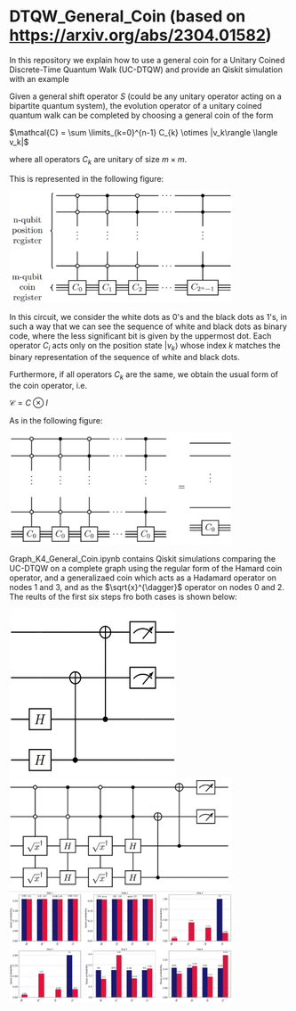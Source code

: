 # DTQW_General_Coin (based on https://arxiv.org/abs/2304.01582)
In this repository we explain how to use a general coin for a Unitary Coined Discrete-Time Quantum Walk (UC-DTQW) and provide an Qiskit simulation with an example

Given a general shift operator $S$ (could be any unitary operator acting on a bipartite quantum system), the evolution operator of a unitary coined quantum walk can be completed by choosing a general coin of the form

$\mathcal{C} = \sum \limits_{k=0}^{n-1} C_{k} \otimes |v_k\rangle \langle v_k|$

where all operators $C_k$ are unitary of size $m \times m$. 

This is represented in the following figure:

<img src="https://github.com/allanwing-qc/DTQW_General_Coin/blob/main/General_Coin_Circuit.jpg?raw=true" width="400" height="200">

In this circuit, we consider the white dots as 0's and the black dots as 1's, in such a way that we can see the sequence of white and black dots as binary code, where the less significant bit is given by the uppermost dot. Each operator $C_i$ acts only on the position state $|v_k\rangle$ whose index $k$ matches the binary representation of the sequence of white and black dots.

Furthermore, if all operators $C_k$ are the same, we obtain the usual form of the coin operator, i.e.

$\mathcal{C} = C \otimes I$

As in the following figure:

<img src="https://github.com/allanwing-qc/DTQW_General_Coin/blob/main/Reduction_to_usual_coin.jpg?raw=true" width="400" height="200">

Graph_K4_General_Coin.ipynb contains Qiskit simulations comparing the UC-DTQW on a complete graph using the regular form of the Hamard coin operator, and a generalizaed coin which acts as a Hadamard operator on nodes 1 and 3, and as the $\sqrt{x}^{\dagger}$ operator on nodes 0 and 2. The reults of the first six steps fro both cases is shown below: 

<img src="https://github.com/allanwing-qc/DTQW_General_Coin/blob/main/Fig8a.jpg?raw=true" width="300" height="300">
<img src="https://github.com/allanwing-qc/DTQW_General_Coin/blob/main/Fig8b.jpg?raw=true" width="400" height="200">
<img src="https://github.com/allanwing-qc/DTQW_General_Coin/blob/main/Fig8c.jpg?raw=true" width="400" height="200">


